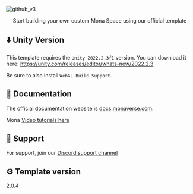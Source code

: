 ![github_v3](https://user-images.githubusercontent.com/16878403/213307671-f153951f-b0ce-4c19-96a3-321e8254bef7.png)
<p align="center">Start building your own custom Mona Space using our official template</p>

## ⬇️ Unity Version
This template requires the ```Unity 2022.2.3f1``` version. You can download it here:
https://unity.com/releases/editor/whats-new/2022.2.3

Be sure to also install ```WebGL Build Support```.


## 📃 Documentation

The official documentation website is [docs.monaverse.com](https://docs.monaverse.com/create/building-spaces/get-started).

Mona [Video tutorials here](https://docs.monaverse.com/create/resources/mona-tutorials)


## 💬 Support

For support, join our [Discord support channel](https://discord.gg/gcrGHzTerU)

## ⚙️ Template version
2.0.4
